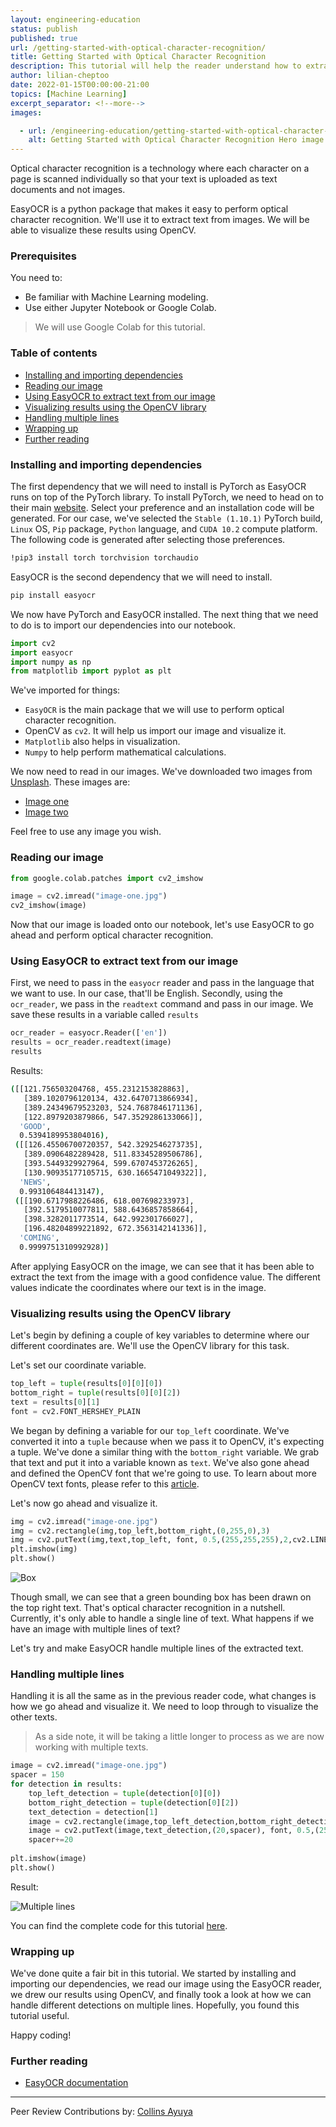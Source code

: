 ```yaml
---
layout: engineering-education
status: publish
published: true
url: /getting-started-with-optical-character-recognition/
title: Getting Started with Optical Character Recognition
description: This tutorial will help the reader understand how to extract text from images and visualize these results using the OpenCV library.
author: lilian-cheptoo
date: 2022-01-15T00:00:00-21:00
topics: [Machine Learning]
excerpt_separator: <!--more-->
images:

  - url: /engineering-education/getting-started-with-optical-character-recognition/hero.png
    alt: Getting Started with Optical Character Recognition Hero image
---
```

Optical character recognition is a technology where each character on a page is scanned individually so that your text is uploaded as text documents and not images.
<!--more-->
EasyOCR is a python package that makes it easy to perform optical character recognition. We'll use it to extract text from images. We will be able to visualize these results using OpenCV. 

### Prerequisites
You need to:
- Be familiar with Machine Learning modeling.
- Use either Jupyter Notebook or Google Colab.
> We will use Google Colab for this tutorial.

### Table of contents
- [Installing and importing dependencies](#installing-and-importing-dependencies)
- [Reading our image](#reading-our-image)
- [Using EasyOCR to extract text from our image](#using-easyocr-to-extract-text-from-our-image)
- [Visualizing results using the OpenCV library](#visualizing-results-using-the-opencv-library)
- [Handling multiple lines](#handling-multiple-lines)
- [Wrapping up](#wrapping-up)
- [Further reading](#further-reading)

### Installing and importing dependencies
The first dependency that we will need to install is PyTorch as EasyOCR runs on top of the PyTorch library. To install PyTorch, we need to head on to their main [website](https://pytorch.org/get-started/locally/). Select your preference and an installation code will be generated. For our case, we've selected the `Stable (1.10.1)` PyTorch build, `Linux` OS, `Pip` package, `Python` language, and `CUDA 10.2` compute platform. The following code is generated after selecting those preferences. 

```bash
!pip3 install torch torchvision torchaudio
```

EasyOCR is the second dependency that we will need to install. 

```bash
pip install easyocr
```
We now have PyTorch and EasyOCR installed. The next thing that we need to do is to import our dependencies into our notebook. 

```python
import cv2
import easyocr
import numpy as np
from matplotlib import pyplot as plt
```
We've imported for things:
- `EasyOCR` is the main package that we will use to perform optical character recognition.
- OpenCV as `cv2`. It will help us import our image and visualize it.
- `Matplotlib` also helps in visualization.
- `Numpy` to help perform mathematical calculations.

We now need to read in our images. We've downloaded two images from [Unsplash](https://unsplash.com). These images are:
- [Image one](https://unsplash.com/photos/XmMsdtiGSfo)
- [Image two](https://unsplash.com/photos/mRMQwK513hY)

Feel free to use any image you wish.

### Reading our image
```python
from google.colab.patches import cv2_imshow

image = cv2.imread("image-one.jpg")
cv2_imshow(image)
```
Now that our image is loaded onto our notebook, let's use EasyOCR to go ahead and perform optical character recognition.

### Using EasyOCR to extract text from our image
First, we need to pass in the `easyocr` reader and pass in the language that we want to use. In our case, that'll be English.
Secondly, using the `ocr_reader`, we pass in the `readtext` command and pass in our image. We save these results in a variable called `results`

```python
ocr_reader = easyocr.Reader(['en'])
results = ocr_reader.readtext(image)
results
```
Results:
```bash
([[121.756503204768, 455.2312153828863],
   [389.1020796120134, 432.6470713866934],
   [389.24349679523203, 524.7687846171136],
   [122.8979203879866, 547.3529286133066]],
  'GOOD',
  0.5394189953804016),
 ([[126.45506700720357, 542.3292546273735],
   [389.0906482289428, 511.83345289506786],
   [393.5449329927964, 599.6707453726265],
   [130.90935177105715, 630.1665471049322]],
  'NEWS',
  0.993106484413147),
 ([[190.6717988226486, 618.007698233973],
   [392.5179510077811, 588.6436857858664],
   [398.3282011773514, 642.992301766027],
   [196.48204899221892, 672.3563142141336]],
  'COMING',
  0.9999751310992928)]
```
After applying EasyOCR on the image, we can see that it has been able to extract the text from the image with a good confidence value. The different values indicate the coordinates where our text is in the image.

### Visualizing results using the OpenCV library
Let's begin by defining a couple of key variables to determine where our different coordinates are. We'll use the OpenCV library for this task.

Let's set our coordinate variable.

```python
top_left = tuple(results[0][0][0])
bottom_right = tuple(results[0][0][2])
text = results[0][1]
font = cv2.FONT_HERSHEY_PLAIN
```
We began by defining a variable for our `top_left` coordinate. We've converted it into a `tuple` because when we pass it to OpenCV, it's expecting a tuple. We've done a similar thing with the `bottom_right` variable. We grab that text and put it into a variable known as `text`. We've also gone ahead and defined the OpenCV font that we're going to use. To learn about more OpenCV text fonts, please refer to this [article](https://www.oreilly.com/library/view/mastering-opencv-4/9781789344912/16b55e96-1027-4765-85d8-ced8fa071473.xhtml).

Let's now go ahead and visualize it. 

```python
img = cv2.imread("image-one.jpg")
img = cv2.rectangle(img,top_left,bottom_right,(0,255,0),3)
img = cv2.putText(img,text,top_left, font, 0.5,(255,255,255),2,cv2.LINE_AA)
plt.imshow(img)
plt.show()
```
![Box](/engineering-education/getting-started-with-optical-character-recognition/box.png)

Though small, we can see that a green bounding box has been drawn on the top right text. That's optical character recognition in a nutshell. Currently, it's only able to handle a single line of text. What happens if we have an image with multiple lines of text?

Let's try and make EasyOCR handle multiple lines of the extracted text.

### Handling multiple lines
Handling it is all the same as in the previous reader code, what changes is how we go ahead and visualize it. We need to loop through to visualize the other texts.
> As a side note, it will be taking a little longer to process as we are now working with multiple texts.

```python
image = cv2.imread("image-one.jpg")
spacer = 150
for detection in results: 
    top_left_detection = tuple(detection[0][0])
    bottom_right_detection = tuple(detection[0][2])
    text_detection = detection[1]
    image = cv2.rectangle(image,top_left_detection,bottom_right_detection,(255,0,0),3)
    image = cv2.putText(image,text_detection,(20,spacer), font, 0.5,(255,0,0),2,cv2.LINE_AA)
    spacer+=20
    
plt.imshow(image)
plt.show()
```
Result:

![Multiple lines](/engineering-education/getting-started-with-optical-character-recognition/multiple-lines.png)

You can find the complete code for this tutorial [here](https://colab.research.google.com/drive/1AxjheSGuvbTmGBypnAGz8csqc1tQQTF6?usp=sharing).

### Wrapping up
We've done quite a fair bit in this tutorial. We started by installing and importing our dependencies, we read our image using the EasyOCR reader, we drew our results using OpenCV, and finally took a look at how we can handle different detections on multiple lines. Hopefully, you found this tutorial useful.

Happy coding!

### Further reading
- [EasyOCR documentation](https://github.com/JaidedAI/EasyOCR)

---
Peer Review Contributions by: [Collins Ayuya](https://www.section.io/engineering-education/authors/collins-ayuya/)
